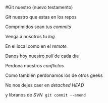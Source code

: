 #Git nuestro (nuevo testamento)

*Git* nuestro que estas en los repos

Comprimidos sean tus *commits*

Venga a nosotros tu *log*

En el local como en el *remote*

Danos hoy nuestro *pull* de cada día

Perdona nuestros *conflictos*

Como también perdonamos los de otros geeks<br />

No nos dejes caer en *detached HEAD*

y líbranos de *SVN* 
`git commit --amend`
